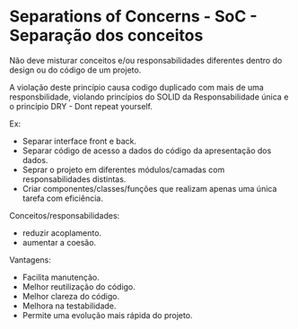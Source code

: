 # Separations of Concerns - SoC - Separação dos conceitos
Não deve misturar conceitos e/ou responsabilidades diferentes dentro do design ou do código de um projeto.

A violação deste princípio causa codigo duplicado com mais de uma responsbilidade, violando princípios do SOLID da Responsabilidade única e o princípio DRY - Dont repeat yourself.

Ex: 
- Separar interface front e back.
- Separar código de acesso a dados do código da apresentação dos dados.
- Seprar o projeto em diferentes módulos/camadas com responsabilidades distintas.
- Criar componentes/classes/funções que realizam apenas uma única tarefa com eficiência.

Conceitos/responsabilidades:
- reduzir acoplamento.
- aumentar a coesão.

Vantagens:
- Facilita manutenção.
- Melhor reutilização do código.
- Melhor clareza do código.
- Melhora na testabilidade.
- Permite uma evolução mais rápida do projeto.